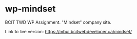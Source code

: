 # wp-mindset
BCIT TWD WP Assignment. "Mindset" company site.

Link to live version: https://mbui.bcitwebdeveloper.ca/mindset/
